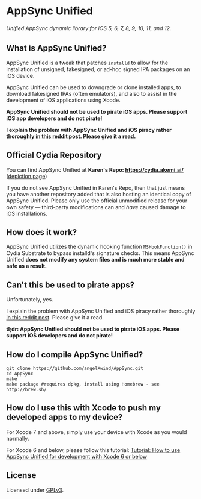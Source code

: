 # AppSync Unified
###### Unified AppSync dynamic library for iOS 5, 6, 7, 8, 9, 10, 11, and 12.

What is AppSync Unified?
------------------------
AppSync Unified is a tweak that patches `installd` to allow for the installation of unsigned, fakesigned, or ad-hoc signed IPA packages on an iOS device.

AppSync Unified can be used to downgrade or clone installed apps, to download fakesigned IPAs (often emulators), and also to assist in the development of iOS applications using Xcode.

**AppSync Unified should not be used to pirate iOS apps. Please support iOS app developers and do not pirate!**

**I explain the problem with AppSync Unified and iOS piracy rather thoroughly [in this reddit post](https://www.reddit.com/r/jailbreak/comments/3oovnh/discussion_regarding_appsync_unified_ios_9_and/). Please give it a read.**

Official Cydia Repository
-------------------------
You can find AppSync Unified at **Karen's Repo: https://cydia.akemi.ai/** ([depiction page](https://cydia.akemi.ai/?page/net.angelxwind.appsyncunified))

If you do not see AppSync Unified in Karen's Repo, then that just means you have another repository added that is also hosting an identical copy of AppSync Unified. Please only use the official unmodified release for your own safety — third-party modifications can and _have_ caused damage to iOS installations.

How does it work?
-----------------
AppSync Unified utilizes the dynamic hooking function `MSHookFunction()` in Cydia Substrate to bypass installd's signature checks. This means AppSync Unified **does not modify any system files and is much more stable and safe as a result.**

Can't this be used to pirate apps?
----------------------------------
Unfortunately, yes.

I explain the problem with AppSync Unified and iOS piracy rather thoroughly [in this reddit post](https://www.reddit.com/r/jailbreak/comments/3oovnh/discussion_regarding_appsync_unified_ios_9_and/). Please give it a read.

**tl;dr: AppSync Unified should not be used to pirate iOS apps. Please support iOS developers and do not pirate!**

How do I compile AppSync Unified?
---------------------------------
```
git clone https://github.com/angelXwind/AppSync.git
cd AppSync
make
make package #requires dpkg, install using Homebrew - see http://brew.sh/
```

How do I use this with Xcode to push my developed apps to my device?
--------------------------------------------------------------------
For Xcode 7 and above, simply use your device with Xcode as you would normally.

For Xcode 6 and below, please follow this tutorial: [Tutorial: How to use AppSync Unified for development with Xcode 6 or below](https://akemi.ai/?page/how2asu)

License
-------
Licensed under [GPLv3](http://www.gnu.org/copyleft/gpl.html).
